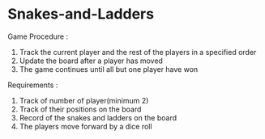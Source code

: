 # Snakes-and-Ladders

Game Procedure : 
1. Track the current player and the rest of the players in a specified order
2. Update the board after a player has moved
3. The game continues until all but one player have won

Requirements :
1. Track of number of player(minimum 2)
3. Track of their positions on the board
4. Record of the snakes and ladders on the board
5. The players move forward by a dice roll
